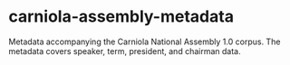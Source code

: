 # carniola-assembly-metadata
Metadata accompanying the Carniola National Assembly 1.0 corpus. The metadata covers speaker, term, president, and chairman data.
